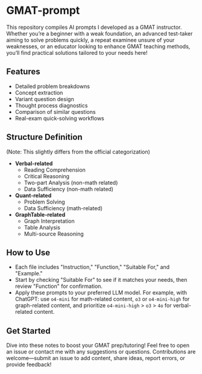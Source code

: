 # GMAT-prompt

This repository compiles AI prompts I developed as a GMAT instructor. Whether you’re a beginner with a weak foundation, an advanced test-taker aiming to solve problems quickly, a repeat examinee unsure of your weaknesses, or an educator looking to enhance GMAT teaching methods, you’ll find practical solutions tailored to your needs here!

## Features
- Detailed problem breakdowns
- Concept extraction
- Variant question design
- Thought process diagnostics
- Comparison of similar questions
- Real-exam quick-solving workflows

## Structure Definition
(Note: This slightly differs from the official categorization)
- **Verbal-related**  
  - Reading Comprehension  
  - Critical Reasoning  
  - Two-part Analysis (non-math related)  
  - Data Sufficiency (non-math related)  
- **Quant-related**  
  - Problem Solving  
  - Data Sufficiency (math-related)  
- **GraphTable-related**  
  - Graph Interpretation  
  - Table Analysis  
  - Multi-source Reasoning  

## How to Use
- Each file includes "Instruction," "Function," "Suitable For," and "Example."  
- Start by checking "Suitable For" to see if it matches your needs, then review "Function" for confirmation.  
- Apply these prompts to your preferred LLM model. For example, with ChatGPT: use `o4-mini` for math-related content, `o3` or `o4-mini-high` for graph-related content, and prioritize `o4-mini-high` > `o3` > `4o` for verbal-related content.

## Get Started
Dive into these notes to boost your GMAT prep/tutoring! Feel free to open an issue or contact me with any suggestions or questions. Contributions are welcome—submit an issue to add content, share ideas, report errors, or provide feedback!

